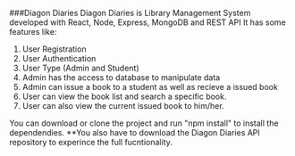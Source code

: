 ###Diagon Diaries
Diagon Diaries is Library Management System developed with React, Node, Express, MongoDB and REST API
It has some features like:
1. User Registration
2. User Authentication
3. User Type (Admin and Student)
4. Admin has the access to database to manipulate data
5. Admin can issue a book to a student as well as recieve a issued book
6. User can view the book list and search a specific book.
7. User can also view the current issued book to him/her.


You can download or clone the project and run "npm install" to install the dependendies.
**You also have to download the Diagon Diaries API repository to experince the full fucntionality.


